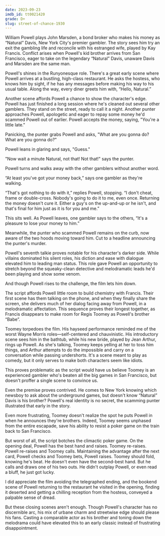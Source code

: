 ```yaml
---
date: 2023-09-23
imdb_id: tt0021420
grade: D+
slug: street-of-chance-1930
---
```


William Powell plays John Marsden, a bond broker who makes his money as “Natural” Davis, New York City's premier gambler. The story sees him try an exit the gambling life and reconcile with his estranged wife, played by Kay Francis. Conflict arises when Powell's kid brother arrives from San Francisco, eager to take on the legendary “Natural” Davis, unaware Davis and Marsden are the same man.

<!-- end -->

Powell's shines in the Runyonesque role. There's a great early scene where Powell arrives at a bustling, high-class restaurant. He asks the hostess, who knows him by sight, if he has any messages before making his way to his usual table. Along the way, every diner greets him with, “Hello, Natural.”

Another scene affords Powell a chance to show the character's edge. Powell has just finished a long session where he's cleaned out several other gamblers. They stand on the street, ready to call it a night. Another punter approaches Powell, apologetic and eager to repay some money he'd scammed Powell out of earlier. Powell accepts the money, saying, "You're a little late."

Panicking, the punter grabs Powell and asks, "What are you gonna do? What are you gonna do?"

Powell leans in glaring and says, "Guess."

"Now wait a minute Natural, not that! Not that!" says the punter.

Powell turns and walks away with the other gamblers without another word.

“At least you've got your money back,” says one gambler as they're walking.

“That's got nothing to do with it,” replies Powell, stopping. “I don't cheat, frame or double-cross. Nobody's going to do it to me, even once. Returning the money doesn't cure it. Either a guy's on the up-and-up or he isn't, and that's final for him just as it is for you and me.”

This sits well. As Powell leaves, one gambler says to the others, “It's a pleasure to lose your money to him.”

Meanwhile, the punter who scammed Powell remains on the curb, now aware of the two hoods moving toward him. Cut to a headline announcing the punter's murder.

Powell's seventh talkie proves notable for his character's darker side. While villains dominated his silent roles, his diction and ease with dialogue elevated him to leading man status. This role gave Powell an opportunity to stretch beyond the squeaky-clean detective and melodramatic leads he'd been playing and show some venom.

And though Powell rises to the challenge, the film lets him down.

The script affords Powell little room to build chemistry with Francis. Their first scene has them talking on the phone, and when they finally share the screen, she delivers much of her dialog facing away from Powell, in a melodramatic affectation. This sequence proves their longest together, as Francis disappears to make room for Regis Toomey as Powell's brother “Babe”.

Toomey torpedoes the film. His hayseed performance reminded me of the worst Wayne Morris roles—self-centered and chauvinistic. His introductory scene sees him in the bathtub, while his new bride, played by Jean Arthur, rings up Powell. As she's talking, Toomey keeps yelling at her to toss him things, and Arthur attempts to do the impossible and carry on a conversation while passing undershorts. It's a scene meant to play as comedy, but it only serves to make both characters seem like idiots.

This proves problematic as the script would have us believe Toomey is an experienced gambler who's beaten all the big games in San Francisco, but doesn't proffer a single scene to convince us.

Even the premise proves contrived. He comes to New York knowing which newsboy to ask about the underground games, but doesn't know “Natural” Davis is his brother? Powell's real identity is no secret, the scamming punter illustrated that early in the story.

Even more frustrating, Toomey doesn't realize the spot he puts Powell in when he announces they're brothers. Indeed, Toomey seems unphased from the entire escapade, save his ability to resist a poker game on the train back to San Francisco.

But worst of all, the script botches the climactic poker game. On the opening deal, Powell has the best hand and raises. Toomey re-raises. Powell re-raises and Toomey calls. Maintaining the advantage after the next card, Powell checks and Toomey bets, Powell raises. Toomey should fold, knowing he's beat. He doesn't even have the second-best hand. But he calls and draws one of his two outs. He didn't outplay Powell, or even read a bluff, he just got lucky.

I did appreciate the film avoiding the telegraphed ending, and the bookend scene of Powell returning to the restaurant he visited in the opening, finding it deserted and getting a chilling reception from the hostess, conveyed a palpable sense of dread.

But these closing scenes aren't enough. Though Powell's character has no discernible arc, his mix of urbane charm and streetwise edge should please his fans. Casting a comparable actor as his brother and toning down the melodrama could have elevated this to an early classic instead of frustrating disappointment.
